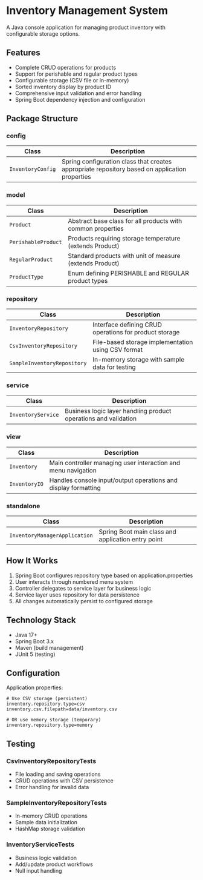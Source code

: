 # Inventory Management System

A Java console application for managing product inventory with configurable storage options.

## Features
- Complete CRUD operations for products
- Support for perishable and regular product types
- Configurable storage (CSV file or in-memory)
- Sorted inventory display by product ID
- Comprehensive input validation and error handling
- Spring Boot dependency injection and configuration

## Package Structure

### config
| Class | Description |
|-------|-------------|
| `InventoryConfig` | Spring configuration class that creates appropriate repository based on application properties |

### model
| Class | Description |
|-------|-------------|
| `Product` | Abstract base class for all products with common properties |
| `PerishableProduct` | Products requiring storage temperature (extends Product) |
| `RegularProduct` | Standard products with unit of measure (extends Product) |
| `ProductType` | Enum defining PERISHABLE and REGULAR product types |

### repository
| Class | Description |
|-------|-------------|
| `InventoryRepository` | Interface defining CRUD operations for product storage |
| `CsvInventoryRepository` | File-based storage implementation using CSV format |
| `SampleInventoryRepository` | In-memory storage with sample data for testing |

### service
| Class | Description |
|-------|-------------|
| `InventoryService` | Business logic layer handling product operations and validation |

### view
| Class | Description |
|-------|-------------|
| `Inventory` | Main controller managing user interaction and menu navigation |
| `InventoryIO` | Handles console input/output operations and display formatting |

### standalone
| Class | Description |
|-------|-------------|
| `InventoryManagerApplication` | Spring Boot main class and application entry point |

## How It Works
1. Spring Boot configures repository type based on application.properties
2. User interacts through numbered menu system
3. Controller delegates to service layer for business logic
4. Service layer uses repository for data persistence
5. All changes automatically persist to configured storage

## Technology Stack
- Java 17+
- Spring Boot 3.x
- Maven (build management)
- JUnit 5 (testing)

## Configuration
Application properties:
```properties
# Use CSV storage (persistent)
inventory.repository.type=csv
inventory.csv.filepath=data/inventory.csv

# OR use memory storage (temporary)
inventory.repository.type=memory
```


## Testing

### CsvInventoryRepositoryTests
- File loading and saving operations
- CRUD operations with CSV persistence
- Error handling for invalid data

### SampleInventoryRepositoryTests
- In-memory CRUD operations
- Sample data initialization
- HashMap storage validation

### InventoryServiceTests
- Business logic validation
- Add/update product workflows
- Null input handling